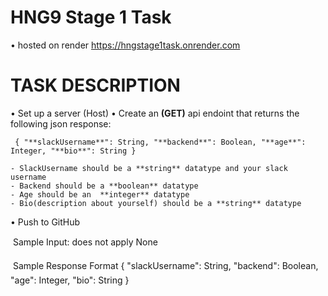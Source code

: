 # HNG9 Stage 1 Task

• hosted on render
https://hngstage1task.onrender.com

# TASK DESCRIPTION

• Set up a server (Host)
• Create an **(GET)** api endoint that returns the following  json response:
    
     { "**slackUsername**": String, "**backend**": Boolean, "**age**": Integer, "**bio**": String }
    
    - SlackUsername should be a **string** datatype and your slack username
    - Backend should be a **boolean** datatype
    - Age should be an  **integer** datatype
    - Bio(description about yourself) should be a **string** datatype
• Push to GitHub

 Sample Input: does not apply
None

 Sample Response Format
{ "slackUsername": String, "backend": Boolean, "age": Integer, "bio": String }
